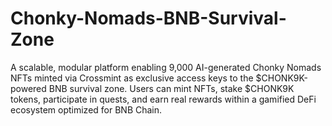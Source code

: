 # Chonky-Nomads-BNB-Survival-Zone
 A scalable, modular platform enabling 9,000 AI-generated Chonky Nomads NFTs minted via Crossmint as exclusive access keys to the $CHONK9K-powered BNB survival zone. Users can mint NFTs, stake $CHONK9K tokens, participate in quests, and earn real rewards within a gamified DeFi ecosystem optimized for BNB Chain.
